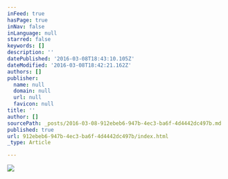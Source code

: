 ```yaml
---
inFeed: true
hasPage: true
inNav: false
inLanguage: null
starred: false
keywords: []
description: ''
datePublished: '2016-03-08T18:43:10.105Z'
dateModified: '2016-03-08T18:42:21.162Z'
authors: []
publisher:
  name: null
  domain: null
  url: null
  favicon: null
title: ''
author: []
sourcePath: _posts/2016-03-08-912ebeb6-947b-4ec3-ba6f-4d4442dc497b.md
published: true
url: 912ebeb6-947b-4ec3-ba6f-4d4442dc497b/index.html
_type: Article

---
```

![](https://the-grid-user-content.s3-us-west-2.amazonaws.com/d0a59fd5-7132-409b-89a1-84723d0c5533.jpg)